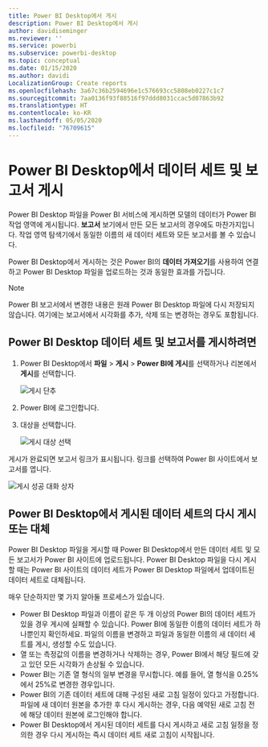 ```yaml
---
title: Power BI Desktop에서 게시
description: Power BI Desktop에서 게시
author: davidiseminger
ms.reviewer: ''
ms.service: powerbi
ms.subservice: powerbi-desktop
ms.topic: conceptual
ms.date: 01/15/2020
ms.author: davidi
LocalizationGroup: Create reports
ms.openlocfilehash: 3a67c36b2594696e1c576693cc5808eb0227c1c7
ms.sourcegitcommit: 7aa0136f93f88516f97ddd8031ccac5d07863b92
ms.translationtype: HT
ms.contentlocale: ko-KR
ms.lasthandoff: 05/05/2020
ms.locfileid: "76709615"
---
```

# <a name="publish-datasets-and-reports-from-power-bi-desktop"></a>Power BI Desktop에서 데이터 세트 및 보고서 게시
Power BI Desktop 파일을 Power BI 서비스에 게시하면 모델의 데이터가 Power BI 작업 영역에 게시됩니다. **보고서** 보기에서 만든 모든 보고서의 경우에도 마찬가지입니다. 작업 영역 탐색기에서 동일한 이름의 새 데이터 세트와 모든 보고서를 볼 수 있습니다.

Power BI Desktop에서 게시하는 것은 Power BI의 **데이터 가져오기**를 사용하여 연결하고 Power BI Desktop 파일을 업로드하는 것과 동일한 효과를 가집니다.

> [!NOTE]
> Power BI 보고서에서 변경한 내용은 원래 Power BI Desktop 파일에 다시 저장되지 않습니다. 여기에는 보고서에서 시각화를 추가, 삭제 또는 변경하는 경우도 포함됩니다.
> 
> 

## <a name="to-publish-a-power-bi-desktop-dataset-and-reports"></a>Power BI Desktop 데이터 세트 및 보고서를 게시하려면
1. Power BI Desktop에서 **파일** \> **게시** \> **Power BI에 게시**를 선택하거나 리본에서 **게시**를 선택합니다.  

   ![게시 단추](media/desktop-upload-desktop-files/pbid_publish_publishbutton.png)

2. Power BI에 로그인합니다.
3. 대상을 선택합니다.

   ![게시 대상 선택](media/desktop-upload-desktop-files/pbid_publish_select_destination.png)

게시가 완료되면 보고서 링크가 표시됩니다. 링크를 선택하여 Power BI 사이트에서 보고서를 엽니다.

![게시 성공 대화 상자](media/desktop-upload-desktop-files/pbid_publish_success.png)

## <a name="republish-or-replace-a-dataset-published-from-power-bi-desktop"></a>Power BI Desktop에서 게시된 데이터 세트의 다시 게시 또는 대체
Power BI Desktop 파일을 게시할 때 Power BI Desktop에서 만든 데이터 세트 및 모든 보고서가 Power BI 사이트에 업로드됩니다. Power BI Desktop 파일을 다시 게시할 때는 Power BI 사이트의 데이터 세트가 Power BI Desktop 파일에서 업데이트된 데이터 세트로 대체됩니다.

매우 단순하지만 몇 가지 알아둘 프로세스가 있습니다.

* Power BI Desktop 파일과 이름이 같은 두 개 이상의 Power BI의 데이터 세트가 있을 경우 게시에 실패할 수 있습니다. Power BI에 동일한 이름의 데이터 세트가 하나뿐인지 확인하세요. 파일의 이름을 변경하고 파일과 동일한 이름의 새 데이터 세트를 게시, 생성할 수도 있습니다.
* 열 또는 측정값의 이름을 변경하거나 삭제하는 경우, Power BI에서 해당 필드에 갖고 있던 모든 시각화가 손상될 수 있습니다. 
* Power BI는 기존 열 형식의 일부 변경을 무시합니다. 예를 들어, 열 형식을 0.25%에서 25%로 변경한 경우입니다.
* Power BI의 기존 데이터 세트에 대해 구성된 새로 고침 일정이 있다고 가정합니다. 파일에 새 데이터 원본을 추가한 후 다시 게시하는 경우, 다음 예약된 새로 고침 전에 해당 데이터 원본에 로그인해야 합니다.
* Power BI Desktop에서 게시된 데이터 세트를 다시 게시하고 새로 고침 일정을 정의한 경우 다시 게시하는 즉시 데이터 세트 새로 고침이 시작됩니다. 

